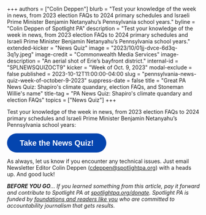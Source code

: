+++
authors = ["Colin Deppen"]
blurb = "Test your knowledge of the week in news, from 2023 election FAQs to 2024 primary schedules and Israeli Prime Minister Benjamin Netanyahu’s Pennsylvania school years."
byline = "Colin Deppen of Spotlight PA"
description = "Test your knowledge of the week in news, from 2023 election FAQs to 2024 primary schedules and Israeli Prime Minister Benjamin Netanyahu’s Pennsylvania school years."
extended-kicker = "News Quiz"
image = "2023/10/01jj-dvce-6d3q-3q1y.jpeg"
image-credit = "Commonwealth Media Services"
image-description = "An aerial shot of Erie’s bayfront district."
internal-id = "SPLNEWSQUIZOCT9"
kicker = "Week of Oct. 9, 2023"
modal-exclude = false
published = 2023-10-12T11:00:00-04:00
slug = "pennsylvania-news-quiz-week-of-october-9-2023"
suppress-date = false
title = "Great PA News Quiz: Shapiro's climate quandary, election FAQs, and Stoneman Willie's name"
title-tag = "PA News Quiz: Shapiro's climate quandary and election FAQs"
topics = ["News Quiz"]
+++

Test your knowledge of the week in news, from 2023 election FAQs to 2024 primary schedules and Israeli Prime Minister Benjamin Netanyahu’s Pennsylvania school years:

<button data-tf-popup="GclPE7pD" data-tf-opacity="100" data-tf-size="100" data-tf-iframe-props="title=SPL News Quiz Week 36 - Sept. 18" data-tf-transitive-search-params data-tf-medium="snippet" style="all:unset;font-family:Helvetica,Arial,sans-serif;display:inline-block;max-width:100%;white-space:nowrap;overflow:hidden;text-overflow:ellipsis;background-color:#0445AF;color:#fff;font-size:20px;border-radius:25px;padding:0 33px;font-weight:bold;height:50px;cursor:pointer;line-height:50px;text-align:center;margin:0;text-decoration:none;">Take the News Quiz!</button><script src="//embed.typeform.com/next/embed.js"></script>

As always, let us know if you encounter any technical issues. Just email Newsletter Editor Colin Deppen (cdeppen@spotlightpa.org) with a heads up. And good luck!

<strong><em>BEFORE YOU GO</em></strong><em>… If you learned something from this article, pay it forward and contribute to Spotlight PA at </em><a href="https://www.spotlightpa.org/donate"><em>spotlightpa.org/donate</em></a><em>. Spotlight PA is funded by </em><a href="https://www.spotlightpa.org/support"><em>foundations and readers like you</em></a><em> who are committed to accountability journalism that gets results.</em>


